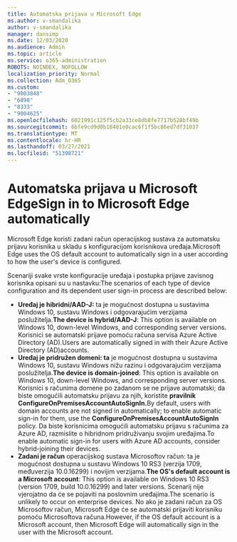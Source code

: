 ```yaml
---
title: Automatska prijava u Microsoft Edge
ms.author: v-smandalika
author: v-smandalika
manager: dansimp
ms.date: 12/03/2020
ms.audience: Admin
ms.topic: article
ms.service: o365-administration
ROBOTS: NOINDEX, NOFOLLOW
localization_priority: Normal
ms.collection: Adm_O365
ms.custom:
- "9003848"
- "6898"
- "8333"
- "9004625"
ms.openlocfilehash: 6021991c125f5cb2a33ce8db8fe7717b528bf49b
ms.sourcegitcommit: 6bfe9cd9d0b18481e0cac6f1f5bc86ed7df31037
ms.translationtype: MT
ms.contentlocale: hr-HR
ms.lasthandoff: 03/27/2021
ms.locfileid: "51398721"
---
```

# <a name="sign-in-to-microsoft-edge-automatically"></a><span data-ttu-id="977a4-102">Automatska prijava u Microsoft Edge</span><span class="sxs-lookup"><span data-stu-id="977a4-102">Sign in to Microsoft Edge automatically</span></span>

<span data-ttu-id="977a4-103">Microsoft Edge koristi zadani račun operacijskog sustava za automatsku prijavu korisnika u skladu s konfiguracijom korisnikova uređaja.</span><span class="sxs-lookup"><span data-stu-id="977a4-103">Microsoft Edge uses the OS default account to automatically sign in a user according to how the user's device is configured.</span></span> 

<span data-ttu-id="977a4-104">Scenariji svake vrste konfiguracije uređaja i postupka prijave zavisnog korisnika opisani su u nastavku:</span><span class="sxs-lookup"><span data-stu-id="977a4-104">The scenarios of each type of device configuration and its dependent user sign-in process are described below:</span></span>

- <span data-ttu-id="977a4-105">**Uređaj je hibridni/AAD-J:** ta je mogućnost dostupna u sustavima Windows 10, sustavu Windows i odgovarajućim verzijama poslužitelja.</span><span class="sxs-lookup"><span data-stu-id="977a4-105">**The device is hybrid/AAD-J**: This option is available on Windows 10, down-level Windows, and corresponding server versions.</span></span> <span data-ttu-id="977a4-106">Korisnici se automatski prijave pomoću računa servisa Azure Active Directory (AD).</span><span class="sxs-lookup"><span data-stu-id="977a4-106">Users are automatically signed in with their Azure Active Directory (AD)accounts.</span></span>
- <span data-ttu-id="977a4-107">**Uređaj je pridružen domeni: ta** je mogućnost dostupna u sustavima Windows 10, sustavu Windows nižu razinu i odgovarajućim verzijama poslužitelja.</span><span class="sxs-lookup"><span data-stu-id="977a4-107">**The device is domain-joined**: This option is available on Windows 10, down-level Windows, and corresponding server versions.</span></span> <span data-ttu-id="977a4-108">Korisnici s računima domene po zadanom se ne prijave automatski; da biste omogućili automatsku prijavu za njih, koristite **pravilnik ConfigureOnPremisesAccountAutoSignIn.**</span><span class="sxs-lookup"><span data-stu-id="977a4-108">By default, users with domain accounts are not signed in automatically; to enable automatic sign-in for them, use the **ConfigureOnPremisesAccountAutoSignIn** policy.</span></span> <span data-ttu-id="977a4-109">Da biste korisnicima omogućili automatsku prijavu s računima za Azure AD, razmislite o hibridnom pridruživanju svojim uređajima.</span><span class="sxs-lookup"><span data-stu-id="977a4-109">To enable automatic sign-in for users with Azure AD accounts, consider hybrid-joining their devices.</span></span>
- <span data-ttu-id="977a4-110">**Zadani je račun** operacijskog sustava Microsoftov račun: ta je mogućnost dostupna u sustavu Windows 10 RS3 (verzija 1709, međuverzija 10.0.16299) i novijim verzijama.</span><span class="sxs-lookup"><span data-stu-id="977a4-110">**The OS's default account is a Microsoft account**: This option is available on Windows 10 RS3 (version 1709, build 10.0.16299) and later versions.</span></span> <span data-ttu-id="977a4-111">Scenarij nije vjerojatno da će se pojaviti na poslovnim uređajima.</span><span class="sxs-lookup"><span data-stu-id="977a4-111">The scenario is unlikely to occur on enterprise devices.</span></span> <span data-ttu-id="977a4-112">No ako je zadani račun za OS Microsoftov račun, Microsoft Edge će se automatski prijaviti korisniku pomoću Microsoftova računa.</span><span class="sxs-lookup"><span data-stu-id="977a4-112">However, if the OS default account is a Microsoft account, then Microsoft Edge will automatically sign in the user with the Microsoft account.</span></span>
 
 
